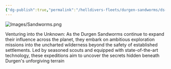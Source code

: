 ```yaml
---
{"dg-publish":true,"permalink":"/helldivers-fleets/durgen-sandworms/ds-lore/durgens-sandworms-10th-forcon/","noteIcon":"","created":"2024-03-27T00:53:13.533+01:00","updated":"2024-03-27T01:22:34.078+01:00"}
---
```


![Images/Sandworms.png](/img/user/Images/Sandworms.png)

Venturing into the Unknown: As the Durgen Sandworms continue to expand their influence across the planet, they embark on ambitious exploration missions into the uncharted wilderness beyond the safety of established settlements. Led by seasoned scouts and equipped with state-of-the-art technology, these expeditions aim to uncover the secrets hidden beneath Durgen's unforgiving terrain